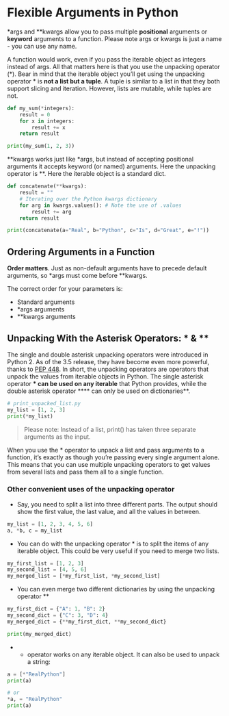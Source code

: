 # Flexible Arguments in Python

*args and **kwargs allow you to pass multiple **positional** arguments or **keyword** arguments to a function. Please note args or kwargs is just a name - you can use any name.

A function would work, even if you pass the iterable object as integers instead of args. All that matters here is that you use the unpacking operator (*). Bear in mind that the iterable object you’ll get using the unpacking operator * is **not a list but a tuple**. A tuple is similar to a list in that they both support slicing and iteration. However, lists are mutable, while tuples are not.
```python
def my_sum(*integers):
    result = 0
    for x in integers:
        result += x
    return result

print(my_sum(1, 2, 3))
```

**kwargs works just like *args, but instead of accepting positional arguments it accepts keyword (or named) arguments. Here the unpacking operator is **. Here the iterable object is a standard dict.
```python
def concatenate(**kwargs):
    result = ""
    # Iterating over the Python kwargs dictionary
    for arg in kwargs.values(): # Note the use of .values
        result += arg
    return result

print(concatenate(a="Real", b="Python", c="Is", d="Great", e="!"))
```

## Ordering Arguments in a Function
**Order matters**. Just as non-default arguments have to precede default arguments, so *args must come before **kwargs.

The correct order for your parameters is:
* Standard arguments
* *args arguments
* **kwargs arguments

## Unpacking With the Asterisk Operators: * & **
The single and double asterisk unpacking operators were introduced in Python 2. As of the 3.5 release, they have become even more powerful, thanks to [PEP 448](https://www.python.org/dev/peps/pep-0448/). In short, the unpacking operators are operators that unpack the values from iterable objects in Python. 
The single asterisk operator **\* can be used on any iterable** that Python provides, while the double asterisk operator **** can only be used on dictionaries**.
```python
# print_unpacked_list.py
my_list = [1, 2, 3]
print(*my_list)
```

> Please note: Instead of a list, print() has taken three separate arguments as the input.

When you use the * operator to unpack a list and pass arguments to a function, it’s exactly as though you’re passing every single argument alone. This means that you can use multiple unpacking operators to get values from several lists and pass them all to a single function.

### Other convenient uses of the unpacking operator
* Say, you need to split a list into three different parts. The output should show the first value, the last value, and all the values in between.
```python
my_list = [1, 2, 3, 4, 5, 6]
a, *b, c = my_list
```
* You can do with the unpacking operator * is to split the items of any iterable object. This could be very useful if you need to merge two lists.
```python
my_first_list = [1, 2, 3]
my_second_list = [4, 5, 6]
my_merged_list = [*my_first_list, *my_second_list]
```
* You can even merge two different dictionaries by using the unpacking operator **
```python
my_first_dict = {"A": 1, "B": 2}
my_second_dict = {"C": 3, "D": 4}
my_merged_dict = {**my_first_dict, **my_second_dict}

print(my_merged_dict)
```
* * operator works on any iterable object. It can also be used to unpack a string:
```python
a = [*"RealPython"]
print(a)

# or
*a, = "RealPython"
print(a)
```